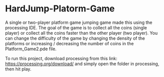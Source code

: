# HardJump-Platorm-Game
A single or two-player platform game jumping game made this using the processing IDE. The goal of the game is to collect all the coins (single player) or collect all the coins faster than the other player (two player). You can change the difficulty of the game by changing the density of the platforms or increasing / decreasing the number of coins in the Platform_Game2.pde file. 

To run this project, download processing from this link: https://processing.org/download/ and simply open the folder in processing, then hit play. 

